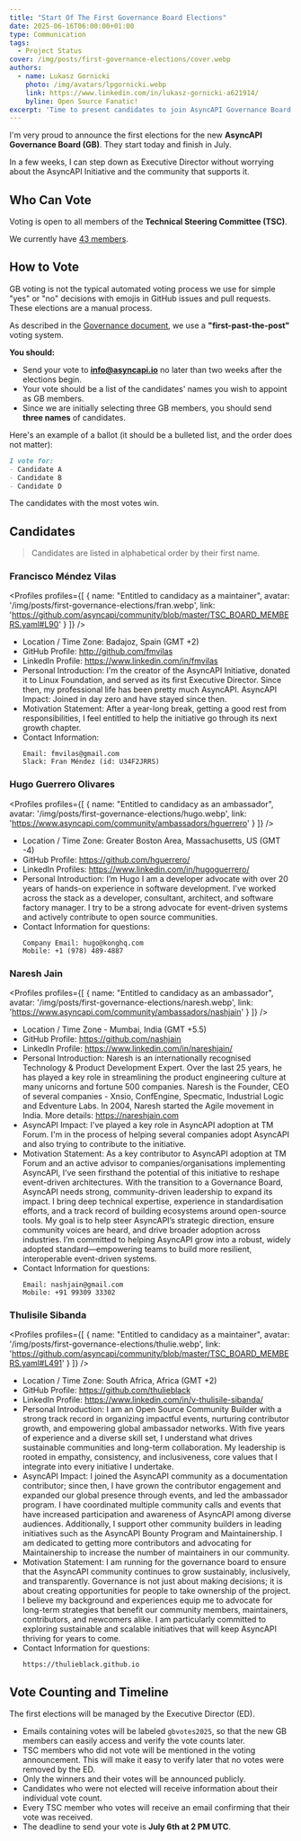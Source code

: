 ```yaml
---
title: "Start Of The First Governance Board Elections"
date: 2025-06-16T06:00:00+01:00
type: Communication
tags:
  - Project Status
cover: /img/posts/first-governance-elections/cover.webp
authors:
  - name: Lukasz Gornicki
    photo: /img/avatars/lpgornicki.webp
    link: https://www.linkedin.com/in/lukasz-gornicki-a621914/
    byline: Open Source Fanatic!
excerpt: 'Time to present candidates to join AsyncAPI Governance Board and start elections.'
---
```


I'm very proud to announce the first elections for the new **AsyncAPI Governance Board (GB)**. They start today and finish in July.

In a few weeks, I can step down as Executive Director without worrying about the AsyncAPI Initiative and the community that supports it.

## Who Can Vote

Voting is open to all members of the **Technical Steering Committee (TSC)**.

We currently have [43 members](https://github.com/asyncapi/community/blob/master/TSC_BOARD_MEMBERS.yaml).

## How to Vote

GB voting is not the typical automated voting process we use for simple "yes" or "no" decisions with emojis in GitHub issues and pull requests. These elections are a manual process.

As described in the [Governance document](https://github.com/asyncapi/community/blob/master/GOVERNANCE.md#voting), we use a **"first-past-the-post"** voting system.

**You should:**
* Send your vote to **info@asyncapi.io** no later than two weeks after the elections begin.
* Your vote should be a list of the candidates' names you wish to appoint as GB members.
* Since we are initially selecting three GB members, you should send **three names** of candidates.

Here's an example of a ballot (it should be a bulleted list, and the order does not matter):

```md
I vote for:
- Candidate A
- Candidate B
- Candidate D
```

The candidates with the most votes win.

## Candidates

> Candidates are listed in alphabetical order by their first name.

### Francisco Méndez Vilas

<Profiles profiles={[
{
    name: "Entitled to candidacy as a maintainer",
    avatar: '/img/posts/first-governance-elections/fran.webp',
    link: 'https://github.com/asyncapi/community/blob/master/TSC_BOARD_MEMBERS.yaml#L90'
}
]} />

- Location / Time Zone: Badajoz, Spain (GMT +2)
- GitHub Profile: http://github.com/fmvilas
- LinkedIn Profile: https://www.linkedin.com/in/fmvilas
- Personal Introduction: I'm the creator of the AsyncAPI Initiative, donated it to Linux Foundation, and served as its first Executive Director. Since then, my professional life has been pretty much AsyncAPI.
AsyncAPI Impact: Joined in day zero and have stayed since then.
- Motivation Statement: After a year-long break, getting a good rest from responsibilities, I feel entitled to help the initiative go through its next growth chapter.
- Contact Information: 
  ```
  Email: fmvilas@gmail.com
  Slack: Fran Méndez (id: U34F2JRRS)
  ```

### Hugo Guerrero Olivares

<Profiles profiles={[
{
    name: "Entitled to candidacy as an ambassador",
    avatar: '/img/posts/first-governance-elections/hugo.webp',
    link: 'https://www.asyncapi.com/community/ambassadors/hguerrero'
}
]} />

- Location / Time Zone: Greater Boston Area, Massachusetts, US (GMT -4) 
- GitHub Profile: https://github.com/hguerrero/
- LinkedIn Profiles: https://www.linkedin.com/in/hugoguerrero/
- Personal Introduction: I’m Hugo I am a developer advocate with over 20 years of hands-on experience in software development. I've worked across the stack as a developer, consultant, architect, and software factory manager. I try to be a strong advocate for event-driven systems and actively contribute to open source communities.
- Contact Information for questions:
  ```
  Company Email: hugo@konghq.com
  Mobile: +1 (978) 489-4887
  ```

### Naresh Jain

<Profiles profiles={[
{
    name: "Entitled to candidacy as an ambassador",
    avatar: '/img/posts/first-governance-elections/naresh.webp',
    link: 'https://www.asyncapi.com/community/ambassadors/nashjain'
}
]} />

- Location / Time Zone - Mumbai, India (GMT +5.5)
- GitHub Profile: https://github.com/nashjain
- LinkedIn Profile: https://www.linkedin.com/in/nareshjain/
- Personal Introduction: Naresh is an internationally recognised Technology & Product Development Expert. Over the last 25 years, he has played a key role in streamlining the product engineering culture at many unicorns and fortune 500 companies. Naresh is the Founder, CEO of several companies - Xnsio, ConfEngine, Specmatic, Industrial Logic and Edventure Labs. In 2004, Naresh started the Agile movement in India. More details: https://nareshjain.com
- AsyncAPI Impact: I've played a key role in AsyncAPI adoption at TM Forum. I'm in the process of helping several companies adopt AsyncAPI and also trying to contribute to the initiative.
- Motivation Statement:  As a key contributor to AsyncAPI adoption at TM Forum and an active advisor to companies/organisations implementing AsyncAPI, I’ve seen firsthand the potential of this initiative to reshape event-driven architectures. With the transition to a Governance Board, AsyncAPI needs strong, community-driven leadership to expand its impact. I bring deep technical expertise, experience in standardisation efforts, and a track record of building ecosystems around open-source tools. My goal is to help steer AsyncAPI’s strategic direction, ensure community voices are heard, and drive broader adoption across industries. I’m committed to helping AsyncAPI grow into a robust, widely adopted standard—empowering teams to build more resilient, interoperable event-driven systems.
- Contact Information for questions: 
  ```
  Email: nashjain@gmail.com
  Mobile: +91 99309 33302
  ```

### Thulisile Sibanda

<Profiles profiles={[
{
    name: "Entitled to candidacy as a maintainer",
    avatar: '/img/posts/first-governance-elections/thulie.webp',
    link: 'https://github.com/asyncapi/community/blob/master/TSC_BOARD_MEMBERS.yaml#L491'
}
]} />

- Location / Time Zone: South Africa, Africa (GMT +2)
- GitHub Profile: https://github.com/thulieblack
- LinkedIn Profile: https://www.linkedin.com/in/v-thulisile-sibanda/
- Personal Introduction: I am an Open Source Community Builder with a strong track record in organizing impactful events, nurturing contributor growth, and empowering global ambassador networks. With five years of experience and a diverse skill set, I understand what drives sustainable communities and long-term collaboration. My leadership is rooted in empathy, consistency, and inclusiveness, core values that I integrate into every initiative I undertake.
- AsyncAPI Impact: I joined the AsyncAPI community as a documentation contributor; since then, I have grown the contributor engagement and expanded our global presence through events, and led the ambassador program. I have coordinated multiple community calls and events that have increased participation and awareness of AsyncAPI among diverse audiences. Additionally, I support other community builders in leading initiatives such as the AsyncAPI Bounty Program and Maintainership. I am dedicated to getting more contributors and advocating for Maintainership to increase the number of maintainers in our community.
- Motivation Statement: I am running for the governance board to ensure that the AsyncAPI community continues to grow sustainably, inclusively, and transparently. Governance is not just about making decisions; it is about creating opportunities for people to take ownership of the project. I believe my background and experiences equip me to advocate for long-term strategies that benefit our community members, maintainers, contributors, and newcomers alike. I am particularly committed to exploring sustainable and scalable initiatives that will keep AsyncAPI thriving for years to come.
- Contact Information for questions:  
  ```
  https://thulieblack.github.io
  ```

## Vote Counting and Timeline

The first elections will be managed by the Executive Director (ED).

* Emails containing votes will be labeled `gbvotes2025`, so that the new GB members can easily access and verify the vote counts later.
* TSC members who did not vote will be mentioned in the voting announcement. This will make it easy to verify later that no votes were removed by the ED.
* Only the winners and their votes will be announced publicly.
* Candidates who were not elected will receive information about their individual vote count.
* Every TSC member who votes will receive an email confirming that their vote was received.
* The deadline to send your vote is **July 6th at 2 PM UTC**.









